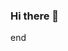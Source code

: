 ﻿### Hi there 👋
end

<!--
**L1VEN/L1VEN** is a ✨ _special_ ✨ repository because its `README.md` (this file) appears on your GitHub profile.
